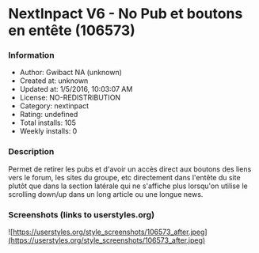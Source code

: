 # NextInpact V6 - No Pub et boutons en entête (106573)

### Information
- Author: Gwibact NA (unknown)
- Created at: unknown
- Updated at: 1/5/2016, 10:03:07 AM
- License: NO-REDISTRIBUTION
- Category: nextinpact
- Rating: undefined
- Total installs: 105
- Weekly installs: 0


### Description
Permet de retirer les pubs et d'avoir un accès direct aux boutons des liens vers le forum, les sites du groupe, etc directement dans l'entête du site plutôt que dans la section latérale qui ne s'affiche plus  lorsqu'on utilise le scrolling down/up dans un long article ou une longue news.


### Screenshots (links to userstyles.org)
![https://userstyles.org/style_screenshots/106573_after.jpeg](https://userstyles.org/style_screenshots/106573_after.jpeg)


